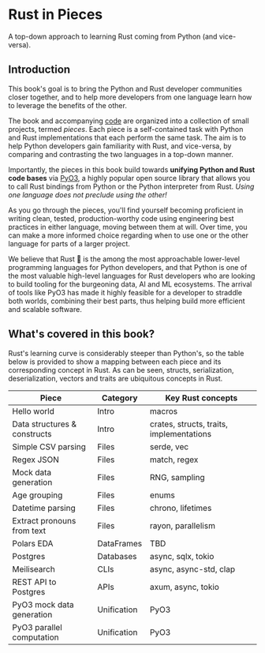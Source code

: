 # Rust in Pieces

A top-down approach to learning Rust coming from Python (and vice-versa).

## Introduction

This book's goal is to bring the Python and Rust developer communities closer together, and to help more developers from one language learn how to leverage the benefits of the other.

The book and accompanying [code](https://github.com/thedataquarry/rustinpieces) are organized into a collection of small projects, termed _pieces_. Each piece is a self-contained task with Python and Rust implementations that each perform the same task. The aim is to help Python developers gain familiarity with Rust, and vice-versa, by comparing and contrasting the two languages in a top-down manner.

Importantly, the pieces in this book build towards **unifying Python and Rust code bases** via [PyO3](https://github.com/PyO3/pyo3), a highly popular open source library that allows you to call Rust bindings from Python or the Python interpreter from Rust. _Using one language does not preclude using the other!_

As you go through the pieces, you'll find yourself becoming proficient in writing clean, tested, production-worthy code using engineering best practices in either language, moving between them at will. Over time, you can make a more informed choice regarding when to use one or the other language for parts of a larger project.

We believe that Rust 🦀 is the among the most approachable lower-level programming languages for Python developers, and that Python is one of the most valuable high-level languages for Rust developers who are looking to build tooling for the burgeoning data, AI and ML ecosystems. The arrival of tools like PyO3 has made it highly feasible for a developer to straddle both worlds, combining their best parts, thus helping build more efficient and scalable software.

## What's covered in this book?

Rust's learning curve is considerably steeper than Python's, so the table below is provided to show a mapping between each piece and its corresponding concept in Rust. As can be seen, structs, serialization, deserialization, vectors and traits are ubiquitous concepts in Rust.

| Piece                        | Category      | Key Rust concepts                        |
| ---------------------------- | ------------- | ---------------------------------------- |
| Hello world                  | Intro         | macros                                   |
| Data structures & constructs | Intro         | crates, structs, traits, implementations |
| Simple CSV parsing           | Files         | serde, vec                               |
| Regex JSON                   | Files         | match, regex                             |
| Mock data generation         | Files         | RNG, sampling                            |
| Age grouping                 | Files         | enums                                    |
| Datetime parsing             | Files         | chrono, lifetimes                        |
| Extract pronouns from text   | Files         | rayon, parallelism                       |
| Polars EDA                   | DataFrames    | TBD                                      |
| Postgres                     | Databases     | async, sqlx, tokio                       |
| Meilisearch                  | CLIs          | async, async-std, clap                   |
| REST API to Postgres         | APIs          | axum, async, tokio                       |
| PyO3 mock data generation    | Unification   | PyO3                                     |
| PyO3 parallel computation    | Unification   | PyO3                                     |
